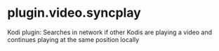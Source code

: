 # plugin.video.syncplay
Kodi plugin: Searches in network if other Kodis are playing a video and continues playing at the same position locally
